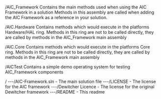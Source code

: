 /AIC_Framework
Contains the main methods used when using the AIC Framework in a solution
Methods in this assembly are called when adding the AIC Framework as a reference in your solution.

/AIC.Hardware
Contains methods which would execute in the platforms Hardware/HAL ring.
Methods in this ring are not to be called directly, they are called by methods in the AIC_Framework main assembly

/AIC.Core
Contains methods which would execute in the platforms Core ring.
Methods in this ring are not to be called directly, they are called by methods in the AIC_Framework main assembly

/AICTest
Contains a simple demo operating system for testing AIC_Framework components

/
---/AIC-Framework.sln   - The main solution file
---/LICENSE             - The license for the AIC framework
---/Dewitcher Licence   - The license for the original Dewitcher framework
---/README              - This readme
